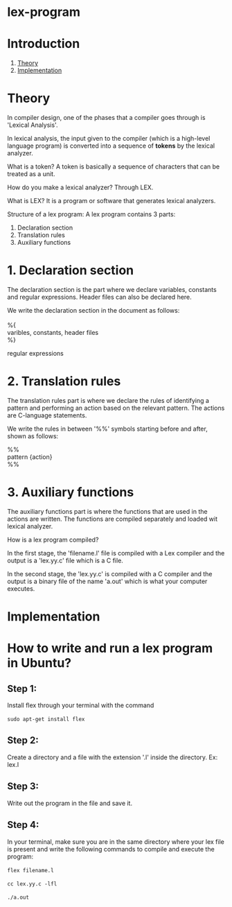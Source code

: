 # lex-program
# Introduction
1. <a href="#theory">Theory</a>
2. <a href="#implementation">Implementation</a>

# <a id="theory">Theory</a>
In compiler design, one of the phases that a compiler goes through is 'Lexical Analysis'.

In lexical analysis, the input given to the compiler (which is a high-level language program) is converted into a sequence of **tokens** by the lexical analyzer.

What is a token?
A token is basically a sequence of characters that can be treated as a unit.

How do you make a lexical analyzer?
Through LEX.

What is LEX?
It is a program or software that generates lexical analyzers.

Structure of a lex program:
A lex program contains 3 parts:
1. Declaration section
2. Translation rules
3. Auxiliary functions

# 1. Declaration section
The declaration section is the part where we declare variables, constants and regular expressions. Header files can also be declared here.

We write the declaration section in the document as follows: <br><br>
%{ <br>
  varibles, constants, header files <br>
%} <br>

regular expressions

# 2. Translation rules
The translation rules part is where we declare the rules of identifying a pattern and performing an action based on the relevant pattern. The actions are C-language statements.

We write the rules in between '%%' symbols starting before and after, shown as follows: <br>

%% <br>
pattern {action} <br>
%% <br>

# 3. Auxiliary functions
The auxiliary functions part is where the functions that are used in the actions are written. The functions are compiled separately and loaded wit lexical analyzer.

How is a lex program compiled?

In the first stage, the 'filename.l' file is compiled with a Lex compiler and the output is a 'lex.yy.c' file which is a C file.

In the second stage, the 'lex.yy.c' is compiled with a C compiler and the output is a binary file of the name 'a.out' which is what your computer executes.

# <a id="implementation">Implementation</a>

# How to write and run a lex program in Ubuntu?

## Step 1:
Install flex through your terminal with the command <br><br>
```sudo apt-get install flex```

## Step 2:
Create a directory and a file with the extension '.l' inside the directory.
Ex: lex.l

## Step 3:
Write out the program in the file and save it.

## Step 4:
In your terminal, make sure you are in the same directory where your lex file is present and write the following commands to compile and execute the program:<br><br>
```flex filename.l``` <br><br>
```cc lex.yy.c -lfl```<br><br>
```./a.out```
